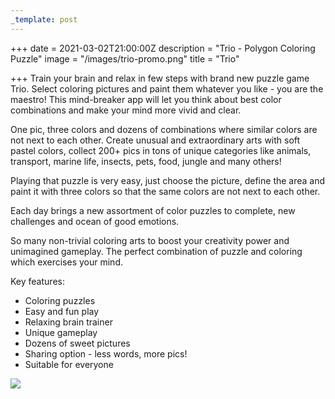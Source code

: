 ```yaml
---
_template: post
---
```


+++
date = 2021-03-02T21:00:00Z
description = "Trio - Polygon Coloring Puzzl‪e‬"
image = "/images/trio-promo.png"
title = "Trio"

+++
Train your brain and relax in few steps with brand new puzzle game Trio. Select coloring pictures and paint them whatever you like - you are the maestro! This mind-breaker app will let you think about best color combinations and make your mind more vivid and clear.

One pic, three colors and dozens of combinations where similar colors are not next to each other. Create unusual and extraordinary arts with soft pastel colors, collect 200+ pics in tons of unique categories like animals, transport, marine life, insects, pets, food, jungle and many others!

Playing that puzzle is very easy, just choose the picture, define the area and paint it with three colors so that the same colors are not next to each other.

Each day brings a new assortment of color puzzles to complete, new challenges and ocean of good emotions.

So many non-trivial coloring arts to boost your creativity power and unimagined gameplay. The perfect combination of puzzle and coloring which exercises your mind.

Key features:

* Coloring puzzles
* Easy and fun play
* Relaxing brain trainer
* Unique gameplay
* Dozens of sweet pictures
* Sharing option - less words, more pics!
* Suitable for everyone

[![](/images/qr-code-4.jpg)](https://apple.co/3w45qhC "Trio - Polygon Coloring Puzzl‪e‬")

